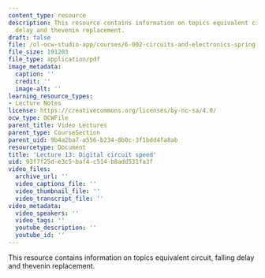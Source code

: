 ```yaml
---
content_type: resource
description: This resource contains information on topics equivalent circuit, falling
  delay and thevenin replacement.
draft: false
file: /ol-ocw-studio-app/courses/6-002-circuits-and-electronics-spring-2007/93f7f25de3c5baf4c514b8add531fa3f_6002_l13.pdf
file_size: 191203
file_type: application/pdf
image_metadata:
  caption: ''
  credit: ''
  image-alt: ''
learning_resource_types:
- Lecture Notes
license: https://creativecommons.org/licenses/by-nc-sa/4.0/
ocw_type: OCWFile
parent_title: Video Lectures
parent_type: CourseSection
parent_uid: 9b4a2ba7-a556-b234-8b0c-3f1bdd4fa8ab
resourcetype: Document
title: 'Lecture 13: Digital circuit speed'
uid: 93f7f25d-e3c5-baf4-c514-b8add531fa3f
video_files:
  archive_url: ''
  video_captions_file: ''
  video_thumbnail_file: ''
  video_transcript_file: ''
video_metadata:
  video_speakers: ''
  video_tags: ''
  youtube_description: ''
  youtube_id: ''
---
```

This resource contains information on topics equivalent circuit, falling delay and thevenin replacement.